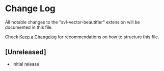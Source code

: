 # Change Log

All notable changes to the "svl-vector-beautifier" extension will be documented in this file.

Check [Keep a Changelog](http://keepachangelog.com/) for recommendations on how to structure this file.

## [Unreleased]

- Initial release